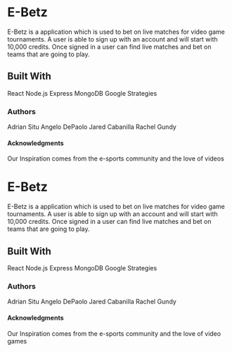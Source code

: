 # E-Betz
E-Betz is a application which is used to bet on live matches for video game tournaments.
A user is able to sign up with an account and will start with 10,000 credits.
Once signed in a user can find live matches and bet on teams that are going to play.
## Built With
React
Node.js
Express
MongoDB
Google Strategies
### Authors
Adrian Situ
Angelo DePaolo
Jared Cabanilla
Rachel Gundy
#### Acknowledgments
Our Inspiration comes from the e-sports community and the love of videos
# E-Betz
E-Betz is a application which is used to bet on live matches for video game tournaments.
A user is able to sign up with an account and will start with 10,000 credits.
Once signed in a user can find live matches and bet on teams that are going to play.
## Built With
React
Node.js
Express
MongoDB
Google Strategies
### Authors
Adrian Situ
Angelo DePaolo
Jared Cabanilla
Rachel Gundy
#### Acknowledgments
Our Inspiration comes from the e-sports community and the love of video games

